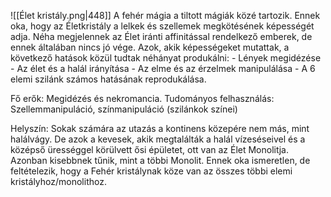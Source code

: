 ![[Élet kristály.png|448]]
A fehér mágia a tiltott mágiák közé tartozik. Ennek oka, hogy az Életkristály a lelkek és szellemek megkötésének képességét adja. Néha megjelennek az Élet iránti affinitással rendelkező emberek, de ennek általában nincs jó vége. Azok, akik képességeket mutattak, a következő hatások közül tudtak néhányat produkálni:
	- Lények megidézése
	- Az élet és a halál irányítása
	- Az elme és az érzelmek manipulálása
	- A 6 elemi szilánk számos hatásának reprodukálása.

Fő erők: Megidézés és nekromancia.
Tudományos felhasználás: Szellemmanipuláció, színmanipuláció (szilánkok színei)

Helyszín: Sokak számára az utazás a kontinens közepére nem más, mint halálvágy. De azok a kevesek, akik megtalálták a halál vízeséseivel és a középső ürességgel körülvett ősi épületet, ott van az Élet Monolitja. Azonban kisebbnek tűnik, mint a többi Monolit. Ennek oka ismeretlen, de feltételezik, hogy a Fehér kristálynak köze van az összes többi elemi kristályhoz/monolithoz.